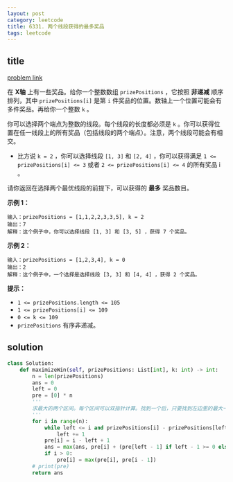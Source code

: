 ```yaml
---
layout: post
category: leetcode
title: 6331. 两个线段获得的最多奖品
tags: leetcode
---
```


## title
[problem link](https://leetcode.cn/problems/maximize-win-from-two-segments/)

在 **X轴** 上有一些奖品。给你一个整数数组 `prizePositions` ，它按照 **非递减** 顺序排列，其中 `prizePositions[i]` 是第 `i` 件奖品的位置。数轴上一个位置可能会有多件奖品。再给你一个整数 `k` 。

你可以选择两个端点为整数的线段。每个线段的长度都必须是 `k` 。你可以获得位置在任一线段上的所有奖品（包括线段的两个端点）。注意，两个线段可能会有相交。

- 比方说 `k = 2` ，你可以选择线段 `[1, 3]` 和 `[2, 4]` ，你可以获得满足 `1 <= prizePositions[i] <= 3` 或者 `2 <= prizePositions[i] <= 4` 的所有奖品 i 。

请你返回在选择两个最优线段的前提下，可以获得的 **最多** 奖品数目。

 

**示例 1：**

```
输入：prizePositions = [1,1,2,2,3,3,5], k = 2
输出：7
解释：这个例子中，你可以选择线段 [1, 3] 和 [3, 5] ，获得 7 个奖品。
```

**示例 2：**

```
输入：prizePositions = [1,2,3,4], k = 0
输出：2
解释：这个例子中，一个选择是选择线段 [3, 3] 和 [4, 4] ，获得 2 个奖品。
```

 

**提示：**

- `1 <= prizePositions.length <= 105`
- `1 <= prizePositions[i] <= 109`
- `0 <= k <= 109`
- `prizePositions` 有序非递减。


## solution

```python
class Solution:
    def maximizeWin(self, prizePositions: List[int], k: int) -> int:
        n = len(prizePositions)
        ans = 0
        left = 0
        pre = [0] * n
        '''
        求最大的两个区间。每个区间可以双指针计算。找到一个后，只要找到左边里的最大一个就可以，可以持久化记录。
        '''
        for i in range(n):
            while left <= i and prizePositions[i] - prizePositions[left] > k:
                left += 1
            pre[i] = i - left + 1
            ans = max(ans, pre[i] + (pre[left - 1] if left - 1 >= 0 else 0))
            if i > 0:
                pre[i] = max(pre[i], pre[i - 1])
        # print(pre)
        return ans

```

